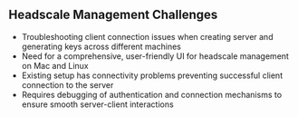 ## Headscale Management Challenges

- Troubleshooting client connection issues when creating server and generating keys across different machines
- Need for a comprehensive, user-friendly UI for headscale management on Mac and Linux
- Existing setup has connectivity problems preventing successful client connection to the server
- Requires debugging of authentication and connection mechanisms to ensure smooth server-client interactions